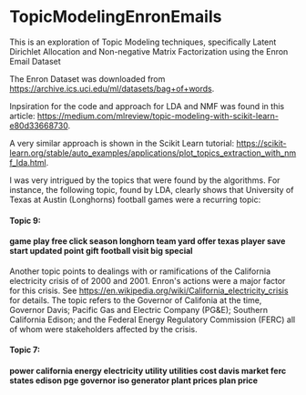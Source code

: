 # TopicModelingEnronEmails
This is an exploration of Topic Modeling techniques, specifically Latent Dirichlet Allocation and Non-negative Matrix Factorization using the Enron Email Dataset

The Enron Dataset was downloaded from https://archive.ics.uci.edu/ml/datasets/bag+of+words.

Inpsiration for the code and approach for LDA and NMF was found in this article: https://medium.com/mlreview/topic-modeling-with-scikit-learn-e80d33668730.

A very similar approach is shown in the Scikit Learn tutorial: https://scikit-learn.org/stable/auto_examples/applications/plot_topics_extraction_with_nmf_lda.html.

I was very intrigued by the topics that were found by the algorithms. For instance, the following topic, found by LDA, clearly shows that University of Texas at Austin (Longhorns) football games were a recurring topic:

#### Topic 9: 
#### game play free click season longhorn team yard offer texas player save start updated point gift football visit big special


Another topic points to dealings with or ramifications of the California electricity crisis of of 2000 and 2001. Enron's actions were a major factor for this crisis. See https://en.wikipedia.org/wiki/California_electricity_crisis for details. The topic refers to the Governor of Califonia at the time, Governor Davis; Pacific Gas and Electric Company (PG&E); Southern California Edison; and the Federal Energy Regulatory Commission (FERC) all of whom were stakeholders affected by the crisis.

#### Topic 7: 
#### power california energy electricity utility utilities cost davis market ferc states edison pge governor iso generator plant prices plan price
